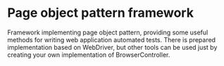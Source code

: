 Page object pattern framework
==========
Framework implementing page object pattern, providing some useful methods for writing web application automated tests. 
There is prepared implementation based on WebDriver, but other tools can be used just by creating your own implementation of BrowserController.
